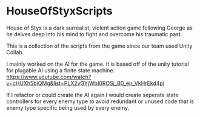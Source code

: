 # HouseOfStyxScripts

House of Styx is a dark surrealist, violent action game following George as he delves deep into his mind to fight and overcome his traumatic past.

This is a collection of the scripts from the game since our team used Unity Collab.

I mainly worked on the AI for the game. It is based off of the unity tutorial for plugable AI using a finite state machine. https://www.youtube.com/watch?v=cHUXh5biQMg&list=PLX2vGYjWbI0ROSj_B0_eir_VkHrEkd4pi

If I refactor or could create the AI again I would create seperate state controllers for every enemy type to avoid redundant or unused code that is enemy type specific being used by every enemy.
